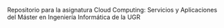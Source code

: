Repositorio para la asignatura Cloud Computing: Servicios y Aplicaciones del Máster en Ingeniería Informática de la UGR

